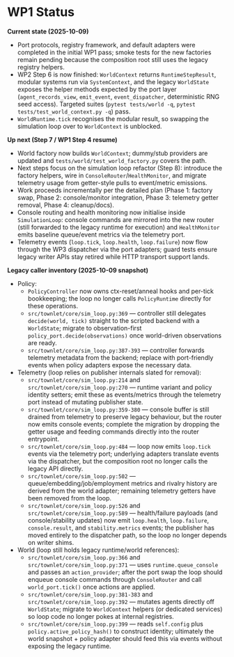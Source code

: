 # WP1 Status

**Current state (2025-10-09)**
- Port protocols, registry framework, and default adapters were completed in the initial WP1 pass; smoke tests for the new factories remain pending because the composition root still uses the legacy registry helpers.
- WP2 Step 6 is now finished: `WorldContext` returns `RuntimeStepResult`, modular systems run via `SystemContext`, and the legacy `WorldState` exposes the helper methods expected by the port layer (`agent_records_view`, `emit_event`, `event_dispatcher`, deterministic RNG seed access). Targeted suites (`pytest tests/world -q`, `pytest tests/test_world_context.py -q`) pass.
- `WorldRuntime.tick` recognises the modular result, so swapping the simulation loop over to `WorldContext` is unblocked.

**Up next (Step 7 / WP1 Step 4 resume)**
- World factory now builds `WorldContext`; dummy/stub providers are updated and `tests/world/test_world_factory.py` covers the path.
- Next steps focus on the simulation loop refactor (Step 8): introduce the factory helpers, wire in `ConsoleRouter`/`HealthMonitor`, and migrate telemetry usage from getter-style pulls to event/metric emissions.
- Work proceeds incrementally per the detailed plan (Phase 1: factory swap, Phase 2: console/monitor integration, Phase 3: telemetry getter removal, Phase 4: cleanup/docs).
- Console routing and health monitoring now initialise inside `SimulationLoop`: console commands are mirrored into the new router (still forwarded to the legacy runtime for execution) and `HealthMonitor` emits baseline queue/event metrics via the telemetry port.
- Telemetry events (`loop.tick`, `loop.health`, `loop.failure`) now flow through the WP3 dispatcher via the port adapters; guard tests ensure legacy writer APIs stay retired while HTTP transport support lands.

**Legacy caller inventory (2025-10-09 snapshot)**
- Policy:
  - `PolicyController` now owns ctx-reset/anneal hooks and per-tick bookkeeping; the loop no longer calls `PolicyRuntime` directly for these operations.
  - `src/townlet/core/sim_loop.py:369` — controller still delegates `decide(world, tick)` straight to the scripted backend with a `WorldState`; migrate to observation-first `policy_port.decide(observations)` once world-driven observations are ready.
  - `src/townlet/core/sim_loop.py:387-393` — controller forwards telemetry metadata from the backend; replace with port-friendly events when policy adapters expose the necessary data.
- Telemetry (loop relies on publisher internals slated for removal):
  - `src/townlet/core/sim_loop.py:214` and `src/townlet/core/sim_loop.py:270` — runtime variant and policy identity setters; emit these as events/metrics through the telemetry port instead of mutating publisher state.
  - `src/townlet/core/sim_loop.py:359-380` — console buffer is still drained from telemetry to preserve legacy behaviour, but the router now emits console events; complete the migration by dropping the getter usage and feeding commands directly into the router entrypoint.
  - `src/townlet/core/sim_loop.py:484` — loop now emits `loop.tick` events via the telemetry port; underlying adapters translate events via the dispatcher, but the composition root no longer calls the legacy API directly.
  - `src/townlet/core/sim_loop.py:502` — queue/embedding/job/employment metrics and rivalry history are derived from the world adapter; remaining telemetry getters have been removed from the loop.
  - `src/townlet/core/sim_loop.py:526` and `src/townlet/core/sim_loop.py:589` — health/failure payloads (and console/stability updates) now emit `loop.health`, `loop.failure`, `console.result`, and `stability.metrics` events; the publisher has moved entirely to the dispatcher path, so the loop no longer depends on writer shims.
- World (loop still holds legacy runtime/world references):
  - `src/townlet/core/sim_loop.py:366` and `src/townlet/core/sim_loop.py:371` — uses `runtime.queue_console` and passes an `action_provider`; after the port swap the loop should enqueue console commands through `ConsoleRouter` and call `world_port.tick()` once actions are applied.
  - `src/townlet/core/sim_loop.py:381-383` and `src/townlet/core/sim_loop.py:392` — mutates agents directly off `WorldState`; migrate to `WorldContext` helpers (or dedicated services) so loop code no longer pokes at internal registries.
  - `src/townlet/core/sim_loop.py:399` — reads `self.config` plus `policy.active_policy_hash()` to construct identity; ultimately the world snapshot + policy adapter should feed this via events without exposing the legacy runtime.
